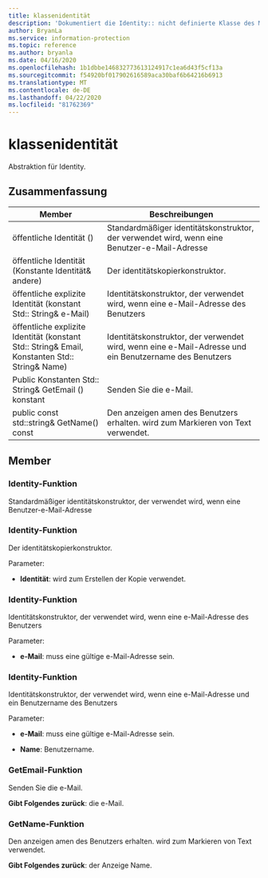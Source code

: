 ```yaml
---
title: klassenidentität
description: 'Dokumentiert die Identity:: nicht definierte Klasse des Microsoft Information Protection (MIP) SDK.'
author: BryanLa
ms.service: information-protection
ms.topic: reference
ms.author: bryanla
ms.date: 04/16/2020
ms.openlocfilehash: 1b1dbbe146832773613124917c1ea6d43f5cf13a
ms.sourcegitcommit: f54920bf017902616589aca30baf6b64216b6913
ms.translationtype: MT
ms.contentlocale: de-DE
ms.lasthandoff: 04/22/2020
ms.locfileid: "81762369"
---
```

# <a name="class-identity"></a>klassenidentität 
Abstraktion für Identity.
  
## <a name="summary"></a>Zusammenfassung
 Member                        | Beschreibungen                                
--------------------------------|---------------------------------------------
öffentliche Identität ()  |  Standardmäßiger identitätskonstruktor, der verwendet wird, wenn eine Benutzer-e-Mail-Adresse
öffentliche Identität (Konstante Identität& andere)  |  Der identitätskopierkonstruktor.
öffentliche explizite Identität (konstant Std:: String& e-Mail)  |  Identitätskonstruktor, der verwendet wird, wenn eine e-Mail-Adresse des Benutzers
öffentliche explizite Identität (konstant Std:: String& Email, Konstanten Std:: String& Name)  |  Identitätskonstruktor, der verwendet wird, wenn eine e-Mail-Adresse und ein Benutzername des Benutzers
Public Konstanten Std:: String& GetEmail () konstant  |  Senden Sie die e-Mail.
public const std::string& GetName() const  |  Den anzeigen amen des Benutzers erhalten. wird zum Markieren von Text verwendet.
  
## <a name="members"></a>Member
  
### <a name="identity-function"></a>Identity-Funktion
Standardmäßiger identitätskonstruktor, der verwendet wird, wenn eine Benutzer-e-Mail-Adresse
  
### <a name="identity-function"></a>Identity-Funktion
Der identitätskopierkonstruktor.

Parameter:  
* **Identität**: wird zum Erstellen der Kopie verwendet.


  
### <a name="identity-function"></a>Identity-Funktion
Identitätskonstruktor, der verwendet wird, wenn eine e-Mail-Adresse des Benutzers

Parameter:  
* **e-Mail**: muss eine gültige e-Mail-Adresse sein.


  
### <a name="identity-function"></a>Identity-Funktion
Identitätskonstruktor, der verwendet wird, wenn eine e-Mail-Adresse und ein Benutzername des Benutzers

Parameter:  
* **e-Mail**: muss eine gültige e-Mail-Adresse sein. 


* **Name**: Benutzername.


  
### <a name="getemail-function"></a>GetEmail-Funktion
Senden Sie die e-Mail.

  
**Gibt Folgendes zurück**: die e-Mail.
  
### <a name="getname-function"></a>GetName-Funktion
Den anzeigen amen des Benutzers erhalten. wird zum Markieren von Text verwendet.

  
**Gibt Folgendes zurück**: der Anzeige Name.